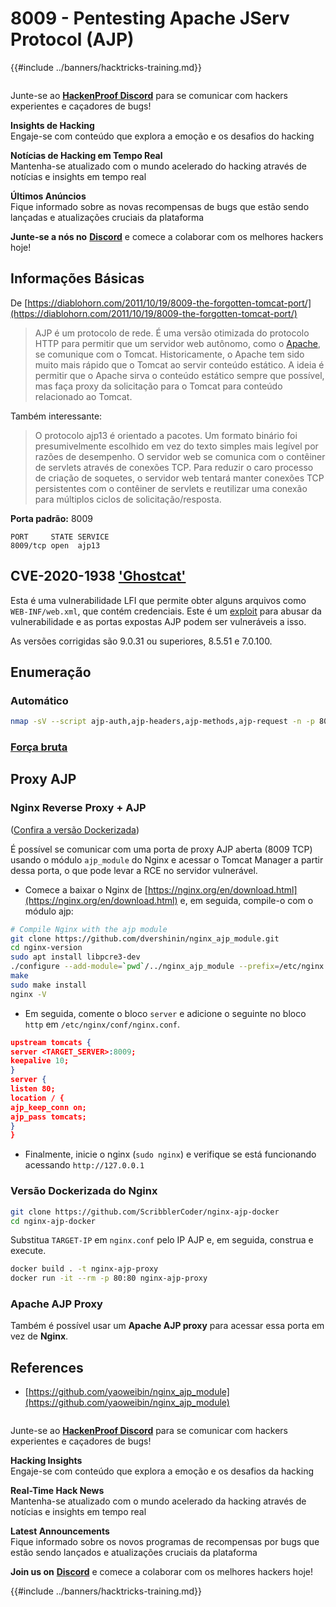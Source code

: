 # 8009 - Pentesting Apache JServ Protocol (AJP)

{{#include ../banners/hacktricks-training.md}}

<figure><img src="../images/image (3).png" alt=""><figcaption></figcaption></figure>

Junte-se ao [**HackenProof Discord**](https://discord.com/invite/N3FrSbmwdy) para se comunicar com hackers experientes e caçadores de bugs!

**Insights de Hacking**\
Engaje-se com conteúdo que explora a emoção e os desafios do hacking

**Notícias de Hacking em Tempo Real**\
Mantenha-se atualizado com o mundo acelerado do hacking através de notícias e insights em tempo real

**Últimos Anúncios**\
Fique informado sobre as novas recompensas de bugs que estão sendo lançadas e atualizações cruciais da plataforma

**Junte-se a nós no** [**Discord**](https://discord.com/invite/N3FrSbmwdy) e comece a colaborar com os melhores hackers hoje!

## Informações Básicas

De [https://diablohorn.com/2011/10/19/8009-the-forgotten-tomcat-port/](https://diablohorn.com/2011/10/19/8009-the-forgotten-tomcat-port/)

> AJP é um protocolo de rede. É uma versão otimizada do protocolo HTTP para permitir que um servidor web autônomo, como o [Apache](http://httpd.apache.org/), se comunique com o Tomcat. Historicamente, o Apache tem sido muito mais rápido que o Tomcat ao servir conteúdo estático. A ideia é permitir que o Apache sirva o conteúdo estático sempre que possível, mas faça proxy da solicitação para o Tomcat para conteúdo relacionado ao Tomcat.

Também interessante:

> O protocolo ajp13 é orientado a pacotes. Um formato binário foi presumivelmente escolhido em vez do texto simples mais legível por razões de desempenho. O servidor web se comunica com o contêiner de servlets através de conexões TCP. Para reduzir o caro processo de criação de soquetes, o servidor web tentará manter conexões TCP persistentes com o contêiner de servlets e reutilizar uma conexão para múltiplos ciclos de solicitação/resposta.

**Porta padrão:** 8009
```
PORT     STATE SERVICE
8009/tcp open  ajp13
```
## CVE-2020-1938 ['Ghostcat'](https://www.chaitin.cn/en/ghostcat)

Esta é uma vulnerabilidade LFI que permite obter alguns arquivos como `WEB-INF/web.xml`, que contém credenciais. Este é um [exploit](https://www.exploit-db.com/exploits/48143) para abusar da vulnerabilidade e as portas expostas AJP podem ser vulneráveis a isso.

As versões corrigidas são 9.0.31 ou superiores, 8.5.51 e 7.0.100.

## Enumeração

### Automático
```bash
nmap -sV --script ajp-auth,ajp-headers,ajp-methods,ajp-request -n -p 8009 <IP>
```
### [**Força bruta**](../generic-hacking/brute-force.md#ajp)

## Proxy AJP

### Nginx Reverse Proxy + AJP

([Confira a versão Dockerizada](8009-pentesting-apache-jserv-protocol-ajp.md#Dockerized-version))

É possível se comunicar com uma porta de proxy AJP aberta (8009 TCP) usando o módulo `ajp_module` do Nginx e acessar o Tomcat Manager a partir dessa porta, o que pode levar a RCE no servidor vulnerável.

- Comece a baixar o Nginx de [https://nginx.org/en/download.html](https://nginx.org/en/download.html) e, em seguida, compile-o com o módulo ajp:
```bash
# Compile Nginx with the ajp module
git clone https://github.com/dvershinin/nginx_ajp_module.git
cd nginx-version
sudo apt install libpcre3-dev
./configure --add-module=`pwd`/../nginx_ajp_module --prefix=/etc/nginx --sbin-path=/usr/sbin/nginx --modules-path=/usr/lib/nginx/modules
make
sudo make install
nginx -V
```
- Em seguida, comente o bloco `server` e adicione o seguinte no bloco `http` em `/etc/nginx/conf/nginx.conf`.
```json
upstream tomcats {
server <TARGET_SERVER>:8009;
keepalive 10;
}
server {
listen 80;
location / {
ajp_keep_conn on;
ajp_pass tomcats;
}
}
```
- Finalmente, inicie o nginx (`sudo nginx`) e verifique se está funcionando acessando `http://127.0.0.1`

### Versão Dockerizada do Nginx
```bash
git clone https://github.com/ScribblerCoder/nginx-ajp-docker
cd nginx-ajp-docker
```
Substitua `TARGET-IP` em `nginx.conf` pelo IP AJP e, em seguida, construa e execute.
```bash
docker build . -t nginx-ajp-proxy
docker run -it --rm -p 80:80 nginx-ajp-proxy
```
### Apache AJP Proxy

Também é possível usar um **Apache AJP proxy** para acessar essa porta em vez de **Nginx**.

## References

- [https://github.com/yaoweibin/nginx_ajp_module](https://github.com/yaoweibin/nginx_ajp_module)

<figure><img src="../images/image (3).png" alt=""><figcaption></figcaption></figure>

Junte-se ao [**HackenProof Discord**](https://discord.com/invite/N3FrSbmwdy) para se comunicar com hackers experientes e caçadores de bugs!

**Hacking Insights**\
Engaje-se com conteúdo que explora a emoção e os desafios da hacking

**Real-Time Hack News**\
Mantenha-se atualizado com o mundo acelerado da hacking através de notícias e insights em tempo real

**Latest Announcements**\
Fique informado sobre os novos programas de recompensas por bugs que estão sendo lançados e atualizações cruciais da plataforma

**Join us on** [**Discord**](https://discord.com/invite/N3FrSbmwdy) e comece a colaborar com os melhores hackers hoje!

{{#include ../banners/hacktricks-training.md}}
